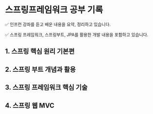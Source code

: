 # 스프링프레임워크 공부 기록

✅ 인프런 강좌를 듣고 배운 내용을 요약, 정리하고 있습니다.

✅ 스프링 프레임워크, 스프링부트, JPA를 활용한 개발 내용을 포함하고 있습니다.


## 1. 스프링 핵심 원리 기본편
## 2. 스프링 부트 개념과 활용
## 3. 스프링 프레임워크 핵심 기술
## 4. 스프링 웹 MVC
